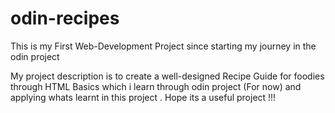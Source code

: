 # odin-recipes
This is my First Web-Development Project since starting my journey in the odin project

My project description is to create a well-designed Recipe Guide for foodies  through HTML Basics which i learn through odin project (For now) and applying whats learnt in this project . Hope its a useful project !!!